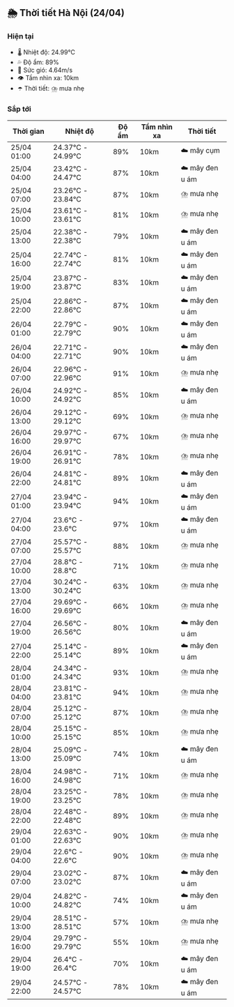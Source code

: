 ## 🌦️ Thời tiết Hà Nội (24/04)

### Hiện tại

- 🌡️ Nhiệt độ: 24.99℃
- 💦 Độ ẩm: 89%
- 💨 Sức gió: 4.64m/s
- 👁️ Tầm nhìn xa: 10km
- ☂️ Thời tiết: ⛈️ mưa nhẹ

### Sắp tới

| Thời gian | Nhiệt độ | Độ ẩm | Tầm nhìn xa | Thời tiết |
| --- | --- | --- | --- | --- |
| 25/04 01:00 | 24.37℃ - 24.99℃ | 89% | 10km | ☁️ mây cụm |
| 25/04 04:00 | 23.42℃ - 24.47℃ | 87% | 10km | ☁️ mây đen u ám |
| 25/04 07:00 | 23.26℃ - 23.84℃ | 87% | 10km | ⛈️ mưa nhẹ |
| 25/04 10:00 | 23.61℃ - 23.61℃ | 81% | 10km | ⛈️ mưa nhẹ |
| 25/04 13:00 | 22.38℃ - 22.38℃ | 79% | 10km | ☁️ mây đen u ám |
| 25/04 16:00 | 22.74℃ - 22.74℃ | 81% | 10km | ☁️ mây đen u ám |
| 25/04 19:00 | 23.87℃ - 23.87℃ | 83% | 10km | ☁️ mây đen u ám |
| 25/04 22:00 | 22.86℃ - 22.86℃ | 87% | 10km | ☁️ mây đen u ám |
| 26/04 01:00 | 22.79℃ - 22.79℃ | 90% | 10km | ☁️ mây đen u ám |
| 26/04 04:00 | 22.71℃ - 22.71℃ | 90% | 10km | ☁️ mây đen u ám |
| 26/04 07:00 | 22.96℃ - 22.96℃ | 91% | 10km | ⛈️ mưa nhẹ |
| 26/04 10:00 | 24.92℃ - 24.92℃ | 85% | 10km | ☁️ mây đen u ám |
| 26/04 13:00 | 29.12℃ - 29.12℃ | 69% | 10km | ⛈️ mưa nhẹ |
| 26/04 16:00 | 29.97℃ - 29.97℃ | 67% | 10km | ⛈️ mưa nhẹ |
| 26/04 19:00 | 26.91℃ - 26.91℃ | 78% | 10km | ⛈️ mưa nhẹ |
| 26/04 22:00 | 24.81℃ - 24.81℃ | 89% | 10km | ☁️ mây đen u ám |
| 27/04 01:00 | 23.94℃ - 23.94℃ | 94% | 10km | ☁️ mây đen u ám |
| 27/04 04:00 | 23.6℃ - 23.6℃ | 97% | 10km | ☁️ mây đen u ám |
| 27/04 07:00 | 25.57℃ - 25.57℃ | 88% | 10km | ⛈️ mưa nhẹ |
| 27/04 10:00 | 28.8℃ - 28.8℃ | 71% | 10km | ⛈️ mưa nhẹ |
| 27/04 13:00 | 30.24℃ - 30.24℃ | 63% | 10km | ⛈️ mưa nhẹ |
| 27/04 16:00 | 29.69℃ - 29.69℃ | 66% | 10km | ⛈️ mưa nhẹ |
| 27/04 19:00 | 26.56℃ - 26.56℃ | 80% | 10km | ☁️ mây đen u ám |
| 27/04 22:00 | 25.14℃ - 25.14℃ | 89% | 10km | ☁️ mây đen u ám |
| 28/04 01:00 | 24.34℃ - 24.34℃ | 93% | 10km | ⛈️ mưa nhẹ |
| 28/04 04:00 | 23.81℃ - 23.81℃ | 94% | 10km | ⛈️ mưa nhẹ |
| 28/04 07:00 | 25.12℃ - 25.12℃ | 87% | 10km | ⛈️ mưa nhẹ |
| 28/04 10:00 | 25.15℃ - 25.15℃ | 85% | 10km | ⛈️ mưa nhẹ |
| 28/04 13:00 | 25.09℃ - 25.09℃ | 74% | 10km | ☁️ mây đen u ám |
| 28/04 16:00 | 24.98℃ - 24.98℃ | 71% | 10km | ⛈️ mưa nhẹ |
| 28/04 19:00 | 23.25℃ - 23.25℃ | 78% | 10km | ⛈️ mưa nhẹ |
| 28/04 22:00 | 22.48℃ - 22.48℃ | 89% | 10km | ⛈️ mưa nhẹ |
| 29/04 01:00 | 22.63℃ - 22.63℃ | 90% | 10km | ⛈️ mưa nhẹ |
| 29/04 04:00 | 22.6℃ - 22.6℃ | 90% | 10km | ⛈️ mưa nhẹ |
| 29/04 07:00 | 23.02℃ - 23.02℃ | 87% | 10km | ☁️ mây đen u ám |
| 29/04 10:00 | 24.82℃ - 24.82℃ | 74% | 10km | ☁️ mây đen u ám |
| 29/04 13:00 | 28.51℃ - 28.51℃ | 57% | 10km | ⛈️ mưa nhẹ |
| 29/04 16:00 | 29.79℃ - 29.79℃ | 55% | 10km | ⛈️ mưa nhẹ |
| 29/04 19:00 | 26.4℃ - 26.4℃ | 70% | 10km | ☁️ mây đen u ám |
| 29/04 22:00 | 24.57℃ - 24.57℃ | 78% | 10km | ☁️ mây đen u ám |
